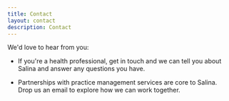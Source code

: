 ```yaml
---
title: Contact
layout: contact
description: Contact
---
```


We'd love to hear from you:

- If you're a health professional, get in touch and we can tell you about Salina and answer any questions you have.

- Partnerships with practice management services are core to Salina. Drop us an email to explore how we can work together.


